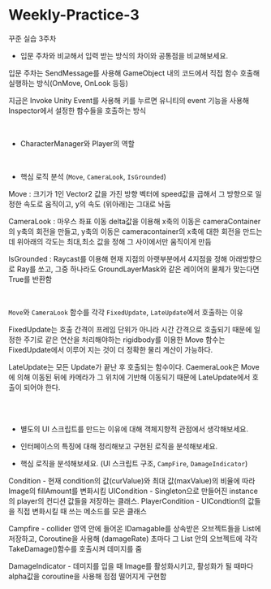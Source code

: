 # Weekly-Practice-3
 꾸준 실습 3주차
 <br>

- 입문 주차와 비교해서 입력 받는 방식의 차이와 공통점을 비교해보세요.

입문 주차는 SendMessage를 사용해 GameObject 내의 코드에서 직접 함수 호출해 실행하는 방식(OnMove, OnLook 등등)

지금은 Invoke Unity Event를 사용해 키를 누르면 유니티의 event 기능을 사용해 Inspector에서 설정한 함수들을 호출하는 방식

<br>

- CharacterManager와 Player의 역할



<br>

- 핵심 로직 분석 (`Move`, `CameraLook`, `IsGrounded`)

Move : 크기가 1인 Vector2 값을 가진 방향 벡터에 speed값을 곱해서 그 방향으로 일정한 속도로 움직이고, y의 속도 (위아래)는 그대로 놔둠

CameraLook : 마우스 좌표 이동 delta값을 이용해  x축의 이동은 cameraContainer의 y축의 회전을 만들고, y축의 이동은 cameracontainer의 x축에 대한 회전을 만드는데 위아래의
			각도는 최대,최소 값을 정해 그 사이에서만 움직이게 만듬

IsGrounded : Raycast를 이용해 현재 지점의 아랫부분에서 4지점을 정해 아래방향으로 Ray를 쏘고, 그중 하나라도 GroundLayerMask와 같은 레이어의 물체가 맞는다면 True를 반환함

<br>

`Move`와 `CameraLook` 함수를 각각 `FixedUpdate`, `LateUpdate`에서 호출하는 이유

FixedUpdate는 호출 간격이 프레임 단위가 아니라 시간 간격으로 호출되기 때문에 일정한 주기로 같은 연산을 처리해야하는 rigidbody를 이용한 Move 함수는 FixedUpdate에서 이루어 지는 것이 더 정확한 물리 계산이 가능하다.

LateUpdate는 모든 Update가 끝난 후 호출되는 함수이다.
CaemeraLook은 Move에 의해 이동된 뒤에 카메라가 그 위치에 기반해 이동되기 때문에 LateUpdate에서 호출이 되어야 한다.


<br>

</br>

- 별도의 UI 스크립트를 만드는 이유에 대해 객체지향적 관점에서 생각해보세요.



- 인터페이스의 특징에 대해 정리해보고 구현된 로직을 분석해보세요.
- 핵심 로직을 분석해보세요. (UI 스크립트 구조, `CampFire`, `DamageIndicator`)

Condition - 현재 condition의 값(curValue)와 최대 값(maxValue)의 비율에 따라 Image의 fillAmount를 변화시킴
UICondition - Singleton으로 만들어진 instance의 player의 컨디션 값들을 저장하는 클래스.
PlayerCondition - UICondtion의 값들을 직접 변화시킬 때 쓰는 메소드를 모은 클래스

Campfire - collider 영역 안에 들어온 IDamagable를 상속받은 오브젝트들을 List에 저장하고, Coroutine을 사용해 (damageRate) 초마다 그 List 안의 오브젝트에 각각 TakeDamage()함수를 호출시켜 데미지를 줌

DamageIndicator - 데미지를 입을 때 Image를 활성화시키고, 활성화가 될 때마다 alpha값을 coroutine을 사용해 점점 떨어지게 구현함